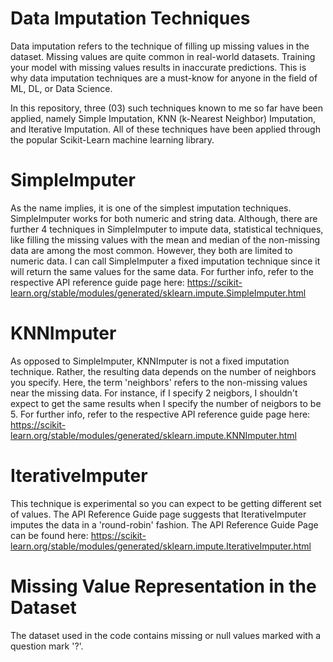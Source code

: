 # Data Imputation Techniques
Data imputation refers to the technique of filling up missing values in the dataset. Missing values are quite common in real-world datasets. Training your model with missing values results in inaccurate predictions. This is why data imputation techniques are a must-know for anyone in the field of ML, DL, or Data Science. 

In this repository, three (03) such techniques known to me so far have been applied, namely Simple Imputation, KNN (k-Nearest Neighbor) Imputation, and Iterative Imputation. All of these techniques have been applied through the popular Scikit-Learn machine learning library.

# SimpleImputer
As the name implies, it is one of the simplest imputation techniques. SimpleImputer works for both numeric and string data. Although, there are further 4 techniques in SimpleImputer to impute data, statistical techniques, like filling the missing values with the mean and median of the non-missing data are among the most common. However, they both are limited to numeric data. I can call SimpleImputer a fixed imputation technique since it will return the same values for the same data. For further info, refer to the respective API reference guide page here: https://scikit-learn.org/stable/modules/generated/sklearn.impute.SimpleImputer.html

# KNNImputer
As opposed to SimpleImputer, KNNImputer is not a fixed imputation technique. Rather, the resulting data depends on the number of neighbors you specify. Here, the term 'neighbors' refers to the non-missing values near the missing data. For instance, if I specify 2 neigbors, I shouldn't expect to get the same results when I specify the number of neigbors to be 5. For further info, refer to the respective API reference guide page here: https://scikit-learn.org/stable/modules/generated/sklearn.impute.KNNImputer.html

# IterativeImputer
This technique is experimental so you can expect to be getting different set of values. The API Reference Guide page suggests that IterativeImputer imputes the data in a 'round-robin' fashion. The API Reference Guide Page can be found here: https://scikit-learn.org/stable/modules/generated/sklearn.impute.IterativeImputer.html

# Missing Value Representation in the Dataset

The dataset used in the code contains missing or null values marked with a question mark '?'.
